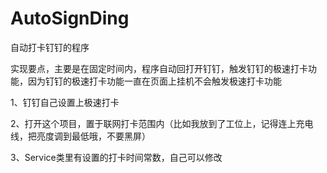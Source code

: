 # AutoSignDing
自动打卡钉钉的程序


实现要点，主要是在固定时间内，程序自动回打开钉钉，触发钉钉的极速打卡功能，因为钉钉的极速打卡功能一直在页面上挂机不会触发极速打卡功能

1、钉钉自己设置上极速打卡

2、打开这个项目，置于联网打卡范围内（比如我放到了工位上，记得连上充电线，把亮度调到最低哦，不要黑屏）

3、Service类里有设置的打卡时间常数，自己可以修改
